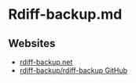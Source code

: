 # Rdiff-backup.md

## Websites

* [rdiff-backup.net](https://rdiff-backup.net/)
* [rdiff-backup/rdiff-backup GitHub](https://github.com/rdiff-backup/rdiff-backup)
